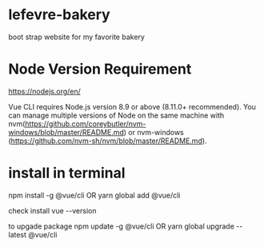 # lefevre-bakery
boot strap website for my favorite bakery

# Node Version Requirement
https://nodejs.org/en/

Vue CLI requires Node.js version 8.9 or above (8.11.0+ recommended). You can manage multiple versions of Node on the same machine with nvm(https://github.com/coreybutler/nvm-windows/blob/master/README.md) or nvm-windows (https://github.com/nvm-sh/nvm/blob/master/README.md).


# install in terminal

npm install -g @vue/cli
 OR
yarn global add @vue/cli

check install
vue --version

to upgade package
npm update -g @vue/cli
 OR
yarn global upgrade --latest @vue/cli
